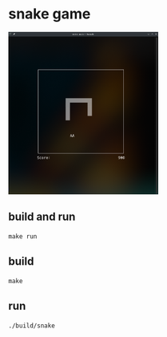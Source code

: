 # snake game
<img src="./screenshots/1.png" alt="drawing" width="300"/>

## build and run
`make run`

## build
`make`

## run
`./build/snake`

